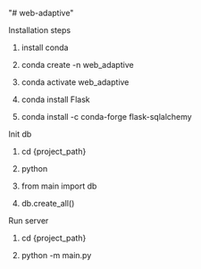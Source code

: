 "# web-adaptive" 

Installation steps
1) install conda

2) conda create -n web_adaptive

3) conda activate web_adaptive

4) conda install Flask

5) conda install -c conda-forge flask-sqlalchemy

Init db

1) cd {project_path} 

2) python

3) from main import db

4) db.create_all()

Run server 

1) cd {project_path}

2) python -m main.py